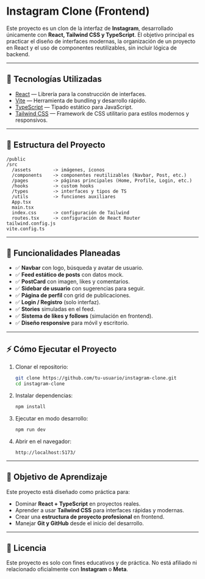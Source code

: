 # Instagram Clone (Frontend)

Este proyecto es un clon de la interfaz de **Instagram**, desarrollado únicamente con **React, Tailwind CSS y TypeScript**.
El objetivo principal es practicar el diseño de interfaces modernas, la organización de un proyecto en React y el uso de componentes reutilizables, sin incluir lógica de backend.

---

## 🚀 Tecnologías Utilizadas

* [React](https://react.dev/) — Librería para la construcción de interfaces.
* [Vite](https://vitejs.dev/) — Herramienta de bundling y desarrollo rápido.
* [TypeScript](https://www.typescriptlang.org/) — Tipado estático para JavaScript.
* [Tailwind CSS](https://tailwindcss.com/) — Framework de CSS utilitario para estilos modernos y responsivos.

---

## 📂 Estructura del Proyecto

```
/public
/src
  /assets        -> imágenes, íconos
  /components    -> componentes reutilizables (Navbar, Post, etc.)
  /pages         -> páginas principales (Home, Profile, Login, etc.)
  /hooks         -> custom hooks
  /types         -> interfaces y tipos de TS
  /utils         -> funciones auxiliares
  App.tsx
  main.tsx
  index.css      -> configuración de Tailwind
  routes.tsx     -> configuración de React Router
tailwind.config.js
vite.config.ts
```

---

## 📌 Funcionalidades Planeadas

* ✅ **Navbar** con logo, búsqueda y avatar de usuario.
* ✅ **Feed estático de posts** con datos mock.
* ✅ **PostCard** con imagen, likes y comentarios.
* ✅ **Sidebar de usuario** con sugerencias para seguir.
* ✅ **Página de perfil** con grid de publicaciones.
* ✅ **Login / Registro** (solo interfaz).
* ✅ **Stories** simuladas en el feed.
* ✅ **Sistema de likes y follows** (simulación en frontend).
* ✅ **Diseño responsive** para móvil y escritorio.

---

## ⚡ Cómo Ejecutar el Proyecto

1. Clonar el repositorio:

   ```bash
   git clone https://github.com/tu-usuario/instagram-clone.git
   cd instagram-clone
   ```
2. Instalar dependencias:

   ```bash
   npm install
   ```
3. Ejecutar en modo desarrollo:

   ```bash
   npm run dev
   ```
4. Abrir en el navegador:

   ```
   http://localhost:5173/
   ```

---

## 🎯 Objetivo de Aprendizaje

Este proyecto está diseñado como práctica para:

* Dominar **React + TypeScript** en proyectos reales.
* Aprender a usar **Tailwind CSS** para interfaces rápidas y modernas.
* Crear una **estructura de proyecto profesional** en frontend.
* Manejar **Git y GitHub** desde el inicio del desarrollo.

---

## 📜 Licencia

Este proyecto es solo con fines educativos y de práctica.
No está afiliado ni relacionado oficialmente con **Instagram** o **Meta**.
